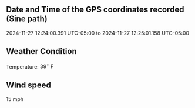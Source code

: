 ## Date and Time of the GPS coordinates recorded (Sine path)
2024-11-27 12:24:00.391 UTC-05:00 to 2024-11-27 12:25:01.158 UTC-05:00

## Weather Condition
Temperature: $39^\circ\ \text{F}$

## Wind speed
15 mph

